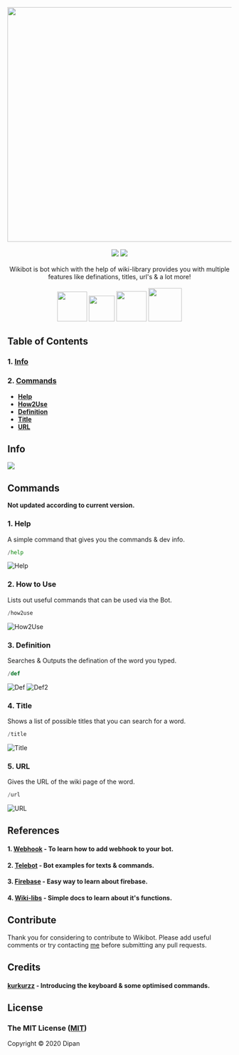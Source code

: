 <p align="center">
<a href="https://github.com/themagicalmammal/WikiBot"><img src="https://github.com/themagicalmammal/WikiBot/blob/master/Resources/logo.gif" width='527'/></a> 
<br /><br />
<a href="https://github.com/themagicalmammal/WikiBot/blob/master/LICENSE"><img src="https://img.shields.io/badge/license-MIT-blue"/></a>
<a href="https://github.com/themagicalmammal/WikiBot/pulls"><img src="https://img.shields.io/badge/contributions-welcome-blue.svg"/></a>
<br /> <br />
Wikibot is bot which with the help of wiki-library provides you with multiple features like definations, titles, url's & a lot more! 
<br /> <br />
<a href="https://www.python.org/"><img src="https://img.shields.io/badge/python%20-%2314354C.svg?&style=for-the-badge&logo=python&logoColor=white" width='67'/></a>
<a href="https://flask.palletsprojects.com/en/1.1.x/"><img src="https://img.shields.io/badge/flask%20-%23000.svg?&style=for-the-badge&logo=flask&logoColor=white" width='58'/></a>
<a href="https://id.heroku.com/login"><img src="https://img.shields.io/badge/heroku%20-%23430098.svg?&style=for-the-badge&logo=heroku&logoColor=white" width='68'/></a>
<a href="https://firebase.google.com/"><img src="https://img.shields.io/badge/firebase%20-%23039BE5.svg?&style=for-the-badge&logo=firebase" width='75'/></a>
</p>

## Table of Contents

### 1. [Info](https://github.com/themagicalmammal/WikiBot#info)

### 2. [Commands](https://github.com/themagicalmammal/WikiBot#bot-commands)
- **[Help](https://github.com/themagicalmammal/WikiBot#1-help)**
- **[How2Use](https://github.com/themagicalmammal/WikiBot#2-how-to-use)**
- **[Definition](https://github.com/themagicalmammal/WikiBot#3-definition)**
- **[Title](https://github.com/themagicalmammal/WikiBot#4-title)**
- **[URL](https://github.com/themagicalmammal/WikiBot#5-url)**

## Info
[<img src="https://github.com/themagicalmammal/WikiBot/blob/master/References/info.png" />](https://telegram.me/pro_wikibot) <br />

## Commands
**Not updated according to current version.**
### 1. Help
A simple command that gives you the commands & dev info.
```python
/help
```

![Help](https://github.com/themagicalmammal/WikiBot/blob/master/References/help.PNG)

### 2. How to Use
Lists out useful commands that can be used via the Bot.
```python
/how2use
```

![How2Use](https://github.com/themagicalmammal/WikiBot/blob/master/References/how2use.PNG)

### 3. Definition
Searches & Outputs the defination of the word you typed.
```python
/def
```

![Def](https://github.com/themagicalmammal/WikiBot/blob/master/References/definition.PNG)
![Def2](https://github.com/themagicalmammal/WikiBot/blob/master/References/definition2.PNG)

### 4. Title
Shows a list of possible titles that you can search for a word.
```python
/title
```

![Title](https://github.com/themagicalmammal/WikiBot/blob/master/References/title.PNG)

### 5. URL
Gives the URL of the wiki page of the word.
```python
/url
```

![URL](https://github.com/themagicalmammal/WikiBot/blob/master/References/url.PNG)

## References
#### 1. [Webhook](https://github.com/eternnoir/pyTelegramBotAPI/tree/master/examples/webhook_examples) - To learn how to add webhook to your bot.
#### 2. [Telebot](https://github.com/eternnoir/pyTelegramBotAPI/tree/master/examples) - Bot examples for texts & commands.
#### 3. [Firebase](https://www.youtube.com/watch?v=EiddkXBK0-o) - Easy way to learn about firebase.
#### 4. [Wiki-libs](https://wikipedia.readthedocs.io/en/latest/) - Simple docs to learn about it's functions.

## Contribute
Thank you for considering to contribute to Wikibot. Please add useful comments or try contacting [me](https://telegram.me/themagicalmammal) before submitting any pull requests.

## Credits
#### [kurkurzz](https://github.com/kurkurzz) - Introducing the keyboard & some optimised commands.

## License
### The MIT License ([MIT](https://github.com/themagicalmammal/Wikibot/blob/master/LICENSE))
Copyright © 2020 Dipan
